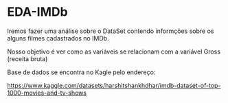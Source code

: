 # EDA-IMDb

Iremos fazer uma análise sobre o DataSet contendo informções sobre os alguns filmes cadastrados no IMDb.

Nosso objetivo é ver como as variáveis se relacionam com a variável Gross (receita bruta)

Base de dados se encontra no Kagle pelo endereço:

https://www.kaggle.com/datasets/harshitshankhdhar/imdb-dataset-of-top-1000-movies-and-tv-shows
